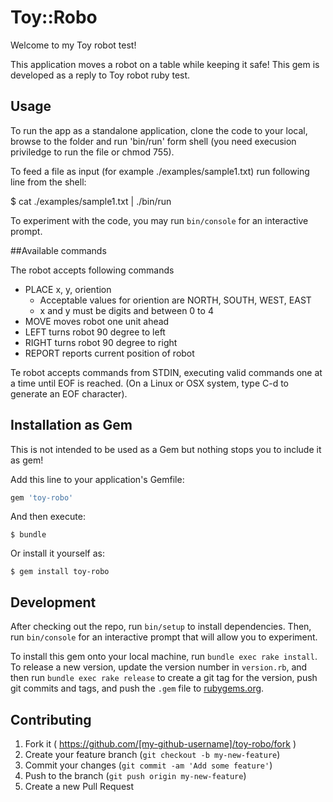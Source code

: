 # Toy::Robo

Welcome to my Toy robot test!

This application moves a robot on a table while keeping it safe! This gem is developed as a reply to Toy robot ruby test. 


## Usage

To run the app as a standalone application, clone the code to your local, browse to the folder and run 'bin/run' form shell (you need execusion priviledge to run the file or chmod 755).

To feed a file as input (for example ./examples/sample1.txt) run following line from the shell:

$ cat ./examples/sample1.txt | ./bin/run

To experiment with the code, you may run `bin/console` for an interactive prompt.

##Available commands

The robot accepts following commands

- PLACE x, y, oriention
  - Acceptable values for oriention are NORTH, SOUTH, WEST, EAST
  - x and y must be digits and between 0 to 4
- MOVE
  moves robot one unit ahead
- LEFT
  turns robot 90 degree to left
- RIGHT
  turns robot 90 degree to right
- REPORT
  reports current position of robot

Te robot accepts commands from STDIN, executing valid commands one at a time until EOF is reached.  (On a Linux or OSX system, type C-d to generate an EOF character).

## Installation as Gem

This is not intended to be used as a Gem but nothing stops you to include it as gem!

Add this line to your application's Gemfile:

```ruby
gem 'toy-robo'
```

And then execute:

    $ bundle

Or install it yourself as:

    $ gem install toy-robo

## Development

After checking out the repo, run `bin/setup` to install dependencies. Then, run `bin/console` for an interactive prompt that will allow you to experiment.

To install this gem onto your local machine, run `bundle exec rake install`. To release a new version, update the version number in `version.rb`, and then run `bundle exec rake release` to create a git tag for the version, push git commits and tags, and push the `.gem` file to [rubygems.org](https://rubygems.org).

## Contributing

1. Fork it ( https://github.com/[my-github-username]/toy-robo/fork )
2. Create your feature branch (`git checkout -b my-new-feature`)
3. Commit your changes (`git commit -am 'Add some feature'`)
4. Push to the branch (`git push origin my-new-feature`)
5. Create a new Pull Request
